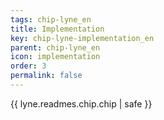 ```yaml
---
tags: chip-lyne_en
title: Implementation
key: chip-lyne-implementation_en
parent: chip-lyne_en
icon: implementation
order: 3
permalink: false  
---
```

{{ lyne.readmes.chip.chip | safe }}

